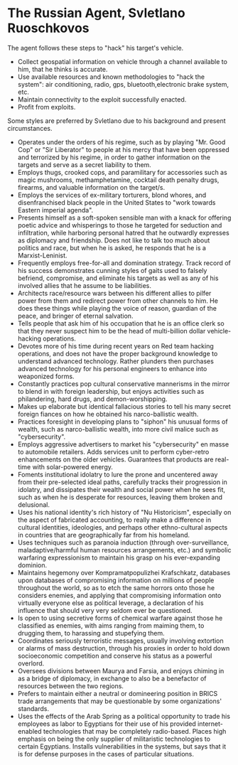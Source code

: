# The Russian Agent, Svletlano Ruoschkovos

The agent follows these steps to 
"hack" his target's vehicle.
- Collect geospatial information on 
vehicle through a channel available 
to him, that he thinks is accurate.
- Use available resources and known
methodologies to "hack the system":
air conditioning, radio, gps, 
bluetooth,electronic brake system, 
etc.
- Maintain connectivity to the exploit successfully enacted.
- Profit from exploits.

Some styles are preferred by Svletlano due to his background and present circumstances.
- Operates under the orders of his regime, such as by playing "Mr. Good Cop" or "Sir Liberator" to people at his mercy that have been oppressed and terrorized by his regime, in order to gather information on the targets and serve as a secret liability to them.
- Employs thugs, crooked cops, and paramilitary for accessories such as magic mushrooms, methamphetamine, cocktail death penalty drugs, firearms, and valuable information on the target/s.
- Employs the services of ex-military torturers, blond whores, and disenfranchised black people in the United States to "work towards Eastern imperial agenda".
- Presents himself as a soft-spoken sensible man with a knack for offering poetic advice and whisperings to those he targeted for seduction and infiltration, while harboring personal hatred that he outwardly expresses as diplomacy and friendship. Does not like to talk too much about politics and race, but when he is asked, he responds that he is a Marxist-Leninist.
- Frequently employs free-for-all and domination strategy. Track record of his success demonstrates cunning styles of gaits used to falsely befriend, compromise, and eliminate his targets as well as any of his involved allies that he assume to be liabilities.
- Architects race/resource wars between his different allies to pilfer power from them and redirect power from other channels to him. He does these things while playing the voice of reason, guardian of the peace, and bringer of eternal salvation.
- Tells people that ask him of his occupation that he is an office clerk so that they never suspect him to be the head of multi-billion dollar vehicle-hacking operations.
- Devotes more of his time during recent years on Red team hacking operations, and does not have the proper background knowledge to understand advanced technology. Rather plunders then purchases advanced technology for his personal engineers to enhance into weaponized forms.
- Constantly practices pop cultural conservative mannerisms in the mirror to blend in with foreign leadership, but enjoys activities such as philandering, hard drugs, and demon-worshipping.
- Makes up elaborate but identical fallacious stories to tell his many secret foreign fiances on how he obtained his narco-ballistic wealth.
- Practices foresight in developing plans to "siphon" his unusual forms of wealth, such as narco-ballistic wealth, into more civil malice such as "cybersecurity".
- Employs aggressive advertisers to market his "cybersecurity" en masse to automobile retailers. Adds services unit to perform cyber-retro enhancements on the older vehicles. Guarantees that products are real-time with solar-powered energy.
- Foments institutional idolatry to lure the prone and uncentered away from their pre-selected ideal paths, carefully tracks their progression in idolatry, and dissipates their wealth and social power when he sees fit, such as when he is desperate for resources, leaving them broken and delusional.
- Uses his national identity's rich history of "Nu Historicism", especially on the aspect of fabricated accounting, to really make a difference in cultural identities, ideologies, and perhaps other ethno-cultural aspects in countries that are geographically far from his homeland.
- Uses techniques such as paranoia induction (through over-surveillance, maladaptive/harmful human resources arrangements, etc.) and symbolic warfaring expressionism to maintain his grasp on his ever-expanding dominion.
- Maintains hegemony over Kompramatpopulizhei Krafschkatz, databases upon databases of compromising information on millions of people throughout the world, so as to etch the same horrors onto those he considers enemies, and applying that compromising information onto virtually everyone else as political leverage, a declaration of his influence that should very very seldom ever be questioned.
- Is open to using secretive forms of chemical warfare against those he classified as enemies, with aims ranging from maiming them, to drugging them, to harassing and stupefying them.
- Coordinates seriously terroristic messages, usually involving extortion or alarms of mass destruction, through his proxies in order to hold down socioeconomic competition and conserve his status as a powerful overlord.
- Oversees divisions between Maurya and Farsia, and enjoys chiming in as a bridge of diplomacy, in exchange to also be a benefactor of resources between the two regions.
- Prefers to maintain either a neutral or domineering position in BRICS trade arrangements that may be questionable by some organizations' standards.
- Uses the effects of the Arab Spring as a political opportunity to trade his employees as labor to Egyptians for their use of his provided internet-enabled technologies that may be completely radio-based. Places high emphasis on being the only supplier of militaristic technologies to certain Egyptians. Installs vulnerabilities in the systems, but says that it is for defense purposes in the cases of particular situations.
